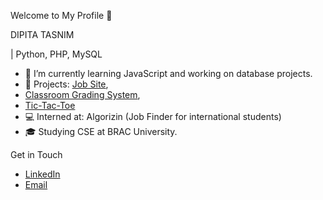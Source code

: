 Welcome to My Profile 👋

DIPITA TASNIM

| Python, PHP, MySQL

- 🌱 I’m currently learning JavaScript and working on database projects.
- 🔭 Projects: [Job Site](https://github.com/dipita-tasnim/370_Project),
- [Classroom Grading System](https://github.com/dipita-tasnim/341_project),
- [Tic-Tac-Toe](https://github.com/dipita-tasnim/javaScript/tree/main/project_TicTacToe)
- 💻 Interned at: Algorizin (Job Finder for international students)
- 🎓 Studying CSE at BRAC University.

 Get in Touch
- [LinkedIn](https://www.linkedin.com/in/dipita-tasnim/)
- [Email](tasnim.dipita@gmail.com)

